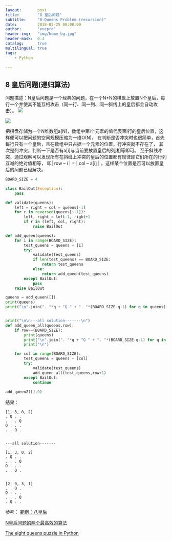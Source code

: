 ```yaml
---
layout:       post
title:        "8 皇后问题"
subtitle:     "8-Queens Problem (recursion)"
date:         2018-05-25 00:00:00
author:       "xuepro"
header-img:   "img/home_bg.jpg"
header-mask:  0.3
catalog:      true
multilingual: true
tags:
    - Python 
     
---
```


## 8 皇后问题(递归算法)

问题描述：N皇后问题是一个经典的问题，在一个N*N的棋盘上放置N个皇后，每行一个并使其不能互相攻击（同一行、同一列、同一斜线上的皇后都会自动攻击）。
![](https://programming.im.ncnu.edu.tw/exapmle_for_java/pic/9-1.gif)

![](https://programming.im.ncnu.edu.tw/exapmle_for_java/pic/9-3.gif)

把棋盘存储为一个N维数组a[N]，数组中第i个元素的值代表第i行的皇后位置，这样便可以把问题的空间规模压缩为一维O(N)，
在判断是否冲突时也很简单，首先每行只有一个皇后，且在数组中只占据一个元素的位置，行冲突就不存在了，
其次是列冲突，判断一下是否有a[i]与当前要放置皇后的列j相等即可。
至于斜线冲突，通过观察可以发现所有在斜线上冲突的皇后的位置都有规律即它们所在的行列互减的绝对值相等，
即| row – i | = | col – a[i] | 。这样某个位置是否可以放置皇后的问题已经解决。


```python
BOARD_SIZE = 4

class BailOut(Exception):
    pass

def validate(queens):
    left = right = col = queens[-1]
    for r in reversed(queens[:-1]):
        left, right = left-1, right+1
        if r in (left, col, right):
            raise BailOut

def add_queen(queens):
    for i in range(BOARD_SIZE):
        test_queens = queens + [i]
        try:
            validate(test_queens)
            if len(test_queens) == BOARD_SIZE:
                return test_queens
            else:
                return add_queen(test_queens)
        except BailOut:
            pass
    raise BailOut

queens = add_queen([])
print(queens)
print("\n".join(". "*q + "Q " + ". "*(BOARD_SIZE-q-1) for q in queens))


print("\n\n---all solution-------\n")
def add_queen_all(queens,row):
    if row==(BOARD_SIZE):
        print(queens)
        print("\n".join(". "*q + "Q " + ". "*(BOARD_SIZE-q-1) for q in queens))
        print("\n")

    for col in range(BOARD_SIZE):
        test_queens = queens + [col]
        try:
            validate(test_queens)
            add_queen_all(test_queens,row+1)
        except BailOut:
            continue
    
add_queen2([],0)
```
结果：
```
[1, 3, 0, 2]
. Q . . 
. . . Q 
Q . . . 
. . Q . 


---all solution-------

[1, 3, 0, 2]
. Q . . 
. . . Q 
Q . . . 
. . Q . 


[2, 0, 3, 1]
. . Q . 
Q . . . 
. . . Q 
. Q . . 
```

参考：
[範例：八皇后](https://programming.im.ncnu.edu.tw/exapmle_for_java/9.htm)

[N皇后问题的两个最高效的算法](https://blog.csdn.net/hackbuteer1/article/details/6657109)

[The eight queens puzzle in Python](https://solarianprogrammer.com/2017/11/20/eight-queens-puzzle-python/)

